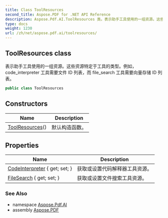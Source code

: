 ```yaml
---
title: Class ToolResources
second_title: Aspose.PDF for .NET API Reference
description: Aspose.Pdf.AI.ToolResources 类。表示助手工具使用的一组资源。这些资源特定于工具的类型。例如，code_interpreter 工具需要文件 ID 列表，而 file_search 工具需要向量存储 ID 列表。
type: docs
weight: 1230
url: /zh/net/aspose.pdf.ai/toolresources/
---
```

## ToolResources class

表示助手工具使用的一组资源。这些资源特定于工具的类型。例如，code_interpreter 工具需要文件 ID 列表，而 file_search 工具需要向量存储 ID 列表。

```csharp
public class ToolResources
```

## Constructors

| Name | Description |
| --- | --- |
| [ToolResources](toolresources/)() | 默认构造函数。 |

## Properties

| Name | Description |
| --- | --- |
| [CodeInterpreter](../../aspose.pdf.ai/toolresources/codeinterpreter/) { get; set; } | 获取或设置代码解释器工具资源。 |
| [FileSearch](../../aspose.pdf.ai/toolresources/filesearch/) { get; set; } | 获取或设置文件搜索工具资源。 |

### See Also

* namespace [Aspose.Pdf.AI](../../aspose.pdf.ai/)
* assembly [Aspose.PDF](../../)